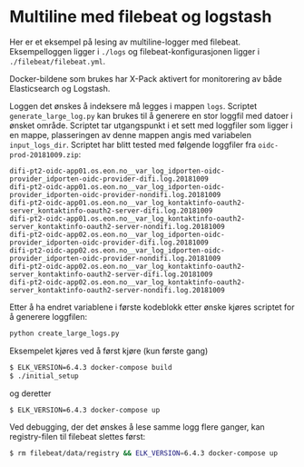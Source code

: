 # Multiline med filebeat og logstash

Her er et eksempel på lesing av multiline-logger med filebeat. Eksempelloggen ligger i `./logs` og filebeat-konfigurasjonen ligger i `./filebeat/filebeat.yml`.

Docker-bildene som brukes har X-Pack aktivert for monitorering av både Elasticsearch og Logstash.

Loggen det ønskes å indeksere må legges i mappen `logs`. Scriptet `generate_large_log.py` kan brukes til å generere en stor loggfil med datoer i ønsket område. Scriptet tar utgangspunkt i et sett med loggfiler som ligger i en mappe, plasseringen av denne mappen angis med variabelen `input_logs_dir`. Scriptet har blitt tested med følgende loggfiler fra `oidc-prod-20181009.zip`:
```
difi-pt2-oidc-app01.os.eon.no__var_log_idporten-oidc-provider_idporten-oidc-provider-difi.log.20181009
difi-pt2-oidc-app01.os.eon.no__var_log_idporten-oidc-provider_idporten-oidc-provider-nondifi.log.20181009
difi-pt2-oidc-app01.os.eon.no__var_log_kontaktinfo-oauth2-server_kontaktinfo-oauth2-server-difi.log.20181009
difi-pt2-oidc-app01.os.eon.no__var_log_kontaktinfo-oauth2-server_kontaktinfo-oauth2-server-nondifi.log.20181009
difi-pt2-oidc-app02.os.eon.no__var_log_idporten-oidc-provider_idporten-oidc-provider-difi.log.20181009
difi-pt2-oidc-app02.os.eon.no__var_log_idporten-oidc-provider_idporten-oidc-provider-nondifi.log.20181009
difi-pt2-oidc-app02.os.eon.no__var_log_kontaktinfo-oauth2-server_kontaktinfo-oauth2-server-difi.log.20181009
difi-pt2-oidc-app02.os.eon.no__var_log_kontaktinfo-oauth2-server_kontaktinfo-oauth2-server-nondifi.log.20181009
```
Etter å ha endret variablene i første kodeblokk etter ønske kjøres scriptet for å generere loggfilen:
```bash
python create_large_logs.py
```

Eksempelet kjøres ved å først kjøre (kun første gang)
```bash
$ ELK_VERSION=6.4.3 docker-compose build
$ ./initial_setup
```
og deretter
```bash
$ ELK_VERSION=6.4.3 docker-compose up
```

Ved debugging, der det ønskes å lese samme logg flere ganger, kan registry-filen til filebeat slettes først:
```bash
$ rm filebeat/data/registry && ELK_VERSION=6.4.3 docker-compose up
```
